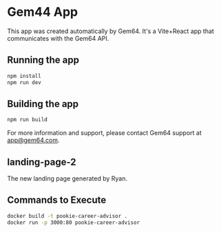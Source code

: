 # Gem44 App


This app was created automatically by Gem64.
It's a Vite+React app that communicates with the Gem64 API.

## Running the app

```bash
npm install
npm run dev
```

## Building the app

```bash
npm run build
```

For more information and support, please contact Gem64 support at app@gem64.com.

## landing-page-2
The new landing page generated by Ryan.

## Commands to Execute

```sh
docker build -t pookie-career-advisor .
docker run -p 3000:80 pookie-career-advisor
```
